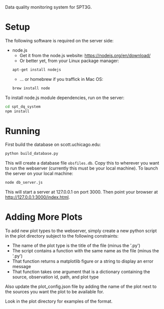Data quality monitoring system for SPT3G.

# Setup
The following software is required on the server side:
* node.js
  * Get it from the node.js website: https://nodejs.org/en/download/
  * Or better yet, from your Linux package manager:
  ```bash
  apt-get install nodejs
  ```
  * ... or homebrew if you traffick in Mac OS:
  ```bash
  brew install node
  ```

To install node.js module dependencies, run on the server:
```bash
cd spt_dq_system
npm install
```

# Running
First build the database on scott.uchicago.edu:
```bash
python build_database.py
```

This will create a database file `obsfiles.db`. Copy this to wherever you want to run the webserver (currently this must be your local machine). To launch the server on your local machine:
```bash
node db_server.js
```
This will start a server at 127.0.0.1 on port 3000. Then point your browser at http://127.0.0.1:3000/index.html.

# Adding More Plots
To add new plot types to the webserver, simply create a new python script in the plot directory subject to the following constraints:
* The name of the plot type is the title of the file (minus the '.py')
* The script contains a function with the same name as the file (minus the '.py')
* That function returns a matplotlib figure or a string to display an error message
* That function takes one argument that is a dictionary containing the source, observation id, path, and plot type

Also update the plot_config.json file by adding the name of the plot next to the sources you want the plot to be available for.

Look in the plot directory for examples of the format.
